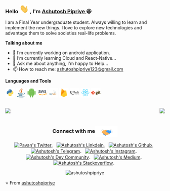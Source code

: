 
### Hello <img src="https://github.com/ashutoshpipriye/ashutoshpipriye/blob/master/Hi.gif" width="29px"> , I'm <a href="https://www.linkedin.com/in/ashutosh-pipriye-847779188"> Ashutosh Pipriye </a> :smiley:

I am a Final Year undergraduate student. Always willing to learn and implement the new things. I love to explore new technologies and advantage them to solve societies real-life problems.<br />

**Talking about me** 

- 🔭 I’m currently working on android application.
- 🌱 I’m currently learning Cloud and React-Native...
- 💬 Ask me about anything, I'm happy to Help...
- 📫 How to reach me: ashutoshpipriye123@gmail.com

**Languages and Tools**  

<code><img height="30" src="https://raw.githubusercontent.com/github/explore/80688e429a7d4ef2fca1e82350fe8e3517d3494d/topics/python/python.png"></code>
<code><img height="30" src="https://raw.githubusercontent.com/github/explore/80688e429a7d4ef2fca1e82350fe8e3517d3494d/topics/java/java.png"></code>
<code><img height="30" src="https://raw.githubusercontent.com/github/explore/80688e429a7d4ef2fca1e82350fe8e3517d3494d/topics/android/android.png"></code>
<code><img height="30" src="https://raw.githubusercontent.com/github/explore/80688e429a7d4ef2fca1e82350fe8e3517d3494d/topics/aws/aws.png"></code>
<code><img height="30" src="https://raw.githubusercontent.com/github/explore/80688e429a7d4ef2fca1e82350fe8e3517d3494d/topics/mysql/mysql.png"></code>
<code><img height="30" src="https://raw.githubusercontent.com/github/explore/80688e429a7d4ef2fca1e82350fe8e3517d3494d/topics/firebase/firebase.png"></code>
<code><img height="30" src="https://raw.githubusercontent.com/github/explore/80688e429a7d4ef2fca1e82350fe8e3517d3494d/topics/flask/flask.png"></code>
<code><img height="30" src="https://raw.githubusercontent.com/github/explore/80688e429a7d4ef2fca1e82350fe8e3517d3494d/topics/react/react.png"></code>
<code><img height="30" src="https://raw.githubusercontent.com/github/explore/80688e429a7d4ef2fca1e82350fe8e3517d3494d/topics/git/git.png"></code>
<br/><br />

<div align="center">
  <a href="https://github.com/ashutoshpipriye">
  <img align="left" src="https://github-readme-stats.vercel.app/api/top-langs/?username=ashutoshpipriye&theme=radical&show_icons=true" />
</a>
  <img align="right" src="https://github-readme-stats.vercel.app/api?username=ashutoshpipriye&theme=radical&show_icons=true" />
</div>

<br />
<br/>





<div align="center">
  <h3 align="center">Connect with me<img align="center" src="https://github.com/ashutoshpipriye/ashutoshpipriye/blob/master/Handshake.gif" height="33px" /></h3> 
</div>
<p align="center">
  <a href="https://twitter.com/PipriyeAshutosh">
  <img align="center" alt="Pavan's Twitter" width="22px" src="https://cdn.jsdelivr.net/npm/simple-icons@v3/icons/twitter.svg" />
</a>&nbsp&nbsp
<a href="https://www.linkedin.com/in/ashutosh-pipriye-847779188">
  <img align="center" alt="Ashutosh's Linkdein" width="22px" src="https://cdn.jsdelivr.net/npm/simple-icons@v3/icons/linkedin.svg" />
</a>&nbsp&nbsp
<a href="https://github.com/ashutoshpipriye">
  <img align="center" alt="Ashutosh's Github" width="22px" src="https://cdn.jsdelivr.net/npm/simple-icons@v3/icons/github.svg" />
</a>&nbsp&nbsp
<a href="https://t.me/AshutoshPipriye">
  <img align="center" alt="Ashutosh's Telegram" width="22px" src="https://cdn.jsdelivr.net/npm/simple-icons@v3/icons/telegram.svg" />
</a>&nbsp&nbsp
<a href="https://instagram.com/pipriyeashutosh/">
  <img align="center" alt="Ashutosh's Instagram" width="22px" src="https://cdn.jsdelivr.net/npm/simple-icons@v3/icons/instagram.svg" />
</a>&nbsp&nbsp
<a href="http://dev.to/ashutoshpipriye" target="blank">
  <img align="center" alt="Ashutosh's Dev Community" width="22px" src="https://cdn.jsdelivr.net/npm/simple-icons@v3/icons/dev-dot-to.svg" />
</a>&nbsp&nbsp
<a href="https://medium.com/@ashutoshpipriye">
  <img align="center" alt="Ashutosh's Medium" width="22px" src="https://cdn.jsdelivr.net/npm/simple-icons@v3/icons/medium.svg" />
</a>&nbsp&nbsp
<a href="https://stackoverflow.com/users/12311262/ashutosh-pipriye">
  <img align="center" alt="Ashutosh's Stackoverflow" width="22px" src="https://cdn.jsdelivr.net/npm/simple-icons@v3/icons/stackoverflow.svg" />
</a>&nbsp&nbsp
</p>
<p align="center"> <img src="https://komarev.com/ghpvc/?username=ashutoshpipriye" alt="ashutoshpipriye" /> </p>

⭐️ From [ashutoshpipriye](https://github.com/ashutoshpipriye)



